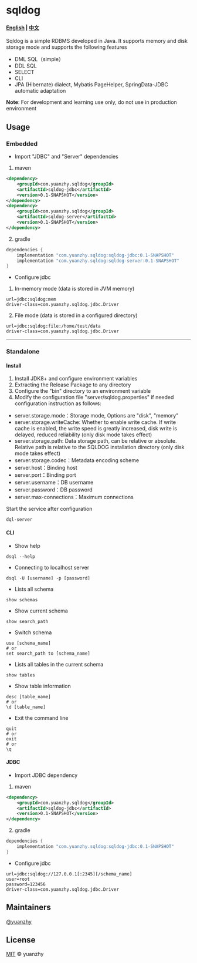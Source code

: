 # sqldog

#### [English](README.md) | [中文](README_CN.md)

Sqldog is a simple RDBMS developed in Java. It supports memory and disk storage mode and supports the following features

* DML SQL（simple）
* DDL SQL
* SELECT
* CLI
* JPA (Hibernate) dialect, Mybatis PageHelper, SpringData-JDBC automatic adaptation

**Note**: For development and learning use only, do not use in production environment

## Usage

### Embedded
- Import "JDBC" and "Server" dependencies
1. maven
```xml
<dependency>
    <groupId>com.yuanzhy.sqldog</groupId>
    <artifactId>sqldog-jdbc</artifactId>
    <version>0.1-SNAPSHOT</version>
</dependency>
<dependency>
    <groupId>com.yuanzhy.sqldog</groupId>
    <artifactId>sqldog-server</artifactId>
    <version>0.1-SNAPSHOT</version>
</dependency>
```
2. gradle
```groovy
dependencies {
    implementation "com.yuanzhy.sqldog:sqldog-jdbc:0.1-SNAPSHOT"
    implementation "com.yuanzhy.sqldog:sqldog-server:0.1-SNAPSHOT"
}
```

- Configure jdbc
1. In-memory mode (data is stored in JVM memory)
```properties
url=jdbc:sqldog:mem
driver-class=com.yuanzhy.sqldog.jdbc.Driver
```
2. File mode (data is stored in a configured directory)
```properties
url=jdbc:sqldog:file:/home/test/data
driver-class=com.yuanzhy.sqldog.jdbc.Driver
```

---

### Standalone

#### Install

1. Install JDK8+ and configure environment variables
2. Extracting the Release Package to any directory
3. Configure the "bin" directory to an environment variable
4. Modify the configuration file "server/sqldog.properties" if needed
configuration instruction as follows:

- server.storage.mode：Storage mode, Options are "disk", "memory"
- server.storage.writeCache: Whether to enable write cache. If write cache is enabled, the write speed is greatly increased, disk write is delayed, reduced reliability (only disk mode takes effect)
- server.storage.path: Data storage path, can be relative or absolute. Relative path is relative to the SQLDOG installation directory (only disk mode takes effect)
- server.storage.codec：Metadata encoding scheme
- server.host：Binding host
- server.port：Binding port
- server.username：DB username
- server.password：DB password
- server.max-connections：Maximum connections

Start the service after configuration
```shell
dql-server
```

#### CLI

- Show help
```shell
dsql --help
```

- Connecting to localhost server
```shell
dsql -U [username] -p [password]
```
- Lists all schema
```shell
show schemas
```
- Show current schema
```shell
show search_path
```
- Switch schema
```shell
use [schema_name]
# or
set search_path to [schema_name]
```
- Lists all tables in the current schema
```shell
show tables
```
- Show table information
```shell
desc [table_name]
# or
\d [table_name]
```
- Exit the command line
```shell
quit
# or
exit
# or
\q
```

#### JDBC

- Import JDBC dependency
1. maven
```xml
<dependency>
    <groupId>com.yuanzhy.sqldog</groupId>
    <artifactId>sqldog-jdbc</artifactId>
    <version>0.1-SNAPSHOT</version>
</dependency>
```
2. gradle
```groovy
dependencies {
    implementation "com.yuanzhy.sqldog:sqldog-jdbc:0.1-SNAPSHOT"
}
```

- Configure jdbc
```properties
url=jdbc:sqldog://127.0.0.1[:2345][/schema_name]
user=root
password=123456
driver-class=com.yuanzhy.sqldog.jdbc.Driver
```

## Maintainers

[@yuanzhy](https://github.com/yuanzhy)

## License

[MIT](LICENSE) © yuanzhy